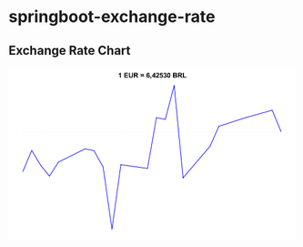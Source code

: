 # springboot-exchange-rate

<!-- EXCHANGE-RATE-START -->
## Exchange Rate Chart

![Exchange Rate Chart](charts/chart.png)
<!-- EXCHANGE-RATE-END -->